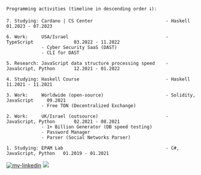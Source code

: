 ```
Programming activities (timeline in descending order 🠗):

7. Studying: Cardano | CS Center                           - Haskell                  01.2023 - 07.2023

6. Work:     USA/Israel                                    - TypeScript               03.2022 - 11.2022
             - Cyber Security SaaS (DAST)
             - CLI for DAST

5. Research: JavaScript data structure processing speed    - JavaScript, Python       12.2021 - 01.2022

4. Studying: Haskell Course                                - Haskell                  11.2021 - 11.2021

3. Work:     Worldwide (open-source)                       - Solidity, JavaScript     09.2021
             - Free TON (Decentralized Exchange)

2. Work:     UK/Israel (outsource)                         - JavaScript, Python       02.2021 - 08.2021
             - 1+ Billion Generator (DB speed testing)
             - Password Manager
             - Parser (Social Networks Parser)

1. Studying: EPAM Lab                                      - C#, JavaScript, Python   01.2019 - 01.2021
```
<a href="https://www.linkedin.com/in/lambda-l"><img src="https://img.shields.io/static/v1?label=&labelColor=505050&message=LinkedIn&style=flat&color=0077B5&logo=linkedin" alt="my-linkedin"/></a>
<a href="https://instagram.com/sobakavosne"><img src="https://img.shields.io/static/v1?label=&labelColor=505050&message=Instagram&style=flat&color=white&logo=instagram"></a>

<!--
**lenchevskii/lenchevskii** is a ✨ _special_ ✨ repository because its `README.md` (this file) appears on your GitHub profile.

Here are some ideas to get you started:

- 🔭 I’m currently working on ...
- 🌱 I’m currently learning ...
- 👯 I’m looking to collaborate on ...
- 🤔 I’m looking for help with ...
- 💬 Ask me about ...
- 📫 How to reach me: ...
- 😄 Pronouns: ...
- ⚡ Fun fact: ...
-->
